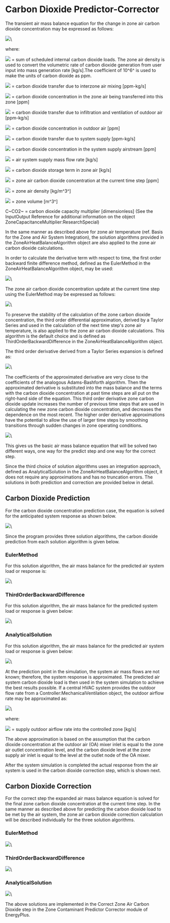 # Carbon Dioxide Predictor-Corrector

The transient air mass balance equation for the change in zone air carbon dioxide concentration may be expressed as follows:

![](media/image73.png)\


where:

![](media/image74.png)  = sum of scheduled internal carbon dioxide loads. The zone air density is used to convert the volumetric rate of carbon dioxide generation from user input into mass generation rate [kg/s].The coefficient of 10^6^ is used to make the units of carbon dioxide as ppm.

![](media/image75.png)  = carbon dioxide transfer due to interzone air mixing [ppm-kg/s]

![](media/image76.png)  = carbon dioxide concentration in the zone air being transferred into this zone [ppm]

![](media/image77.png)  = carbon dioxide transfer due to infiltration and ventilation of outdoor air [ppm-kg/s]

![](media/image78.png)  = carbon dioxide concentration in outdoor air [ppm]

![](media/image79.png)  = carbon dioxide transfer due to system supply [ppm-kg/s]

![](media/image80.png)  = carbon dioxide concentration in the system supply airstream [ppm]

![](media/image81.png)  = air system supply mass flow rate [kg/s]

![](media/image82.png) = carbon dioxide storage term in zone air [kg/s]

![](media/image83.png)  = zone air carbon dioxide concentration at the current time step [ppm]

![](media/image84.png) = zone air density [kg/m^3^]

![](media/image85.png) = zone volume [m^3^]

C~CO2~ = carbon dioxide capacity multiplier [dimensionless] (See the InputOutput Reference for additional information on the object ZoneCapacitanceMultiplier:ResearchSpecial)

In the same manner as described above for zone air temperature (ref. Basis for the Zone and Air System Integration), the solution algorithms provided in the ZoneAirHeatBalanceAlgorithm object are also applied to the zone air carbon dioxide calculations.

In order to calculate the derivative term with respect to time, the first order backward finite difference method, defined as the EulerMethod in the ZoneAirHeatBalanceAlgorithm object, may be used:

![](media/image86.png)\


The zone air carbon dioxide concentration update at the current time step using the EulerMethod may be expressed as follows:

![](media/image87.png)\


To preserve the stability of the calculation of the zone carbon dioxide concentration, the third order differential approximation, derived by a Taylor Series and used in the calculation of the next time step's zone air temperature, is also applied to the zone air carbon dioxide calculations. This algorithm is the default choice and is defined as ThirdOrderBackwardDifference in the ZoneAirHeatBalanceAlgorithm object.

The third order derivative derived from a Taylor Series expansion is defined as:

![](media/image88.png)\


The coefficients of the approximated derivative are very close to the coefficients of the analogous Adams-Bashforth algorithm. Then the approximated derivative is substituted into the mass balance and the terms with the carbon dioxide concentration at past time steps are all put on the right-hand side of the equation. This third order derivative zone carbon dioxide update increases the number of previous time steps that are used in calculating the new zone carbon dioxide concentration, and decreases the dependence on the most recent. The higher order derivative approximations have the potential to allow the use of larger time steps by smoothing transitions through sudden changes in zone operating conditions.

![](media/image89.png)\


This gives us the basic air mass balance equation that will be solved two different ways, one way for the predict step and one way for the correct step.

Since the third choice of solution algorithms uses an integration approach, defined as AnalyticalSolution in the ZoneAirHeatBalanceAlgorithm object, it does not require any approximations and has no truncation errors. The solutions in both prediction and correction are provided below in detail.

## Carbon Dioxide Prediction

For the carbon dioxide concentration prediction case, the equation is solved for the anticipated system response as shown below.

![](media/image90.png)\


Since the program provides three solution algorithms, the carbon dioxide prediction from each solution algorithm is given below.

### EulerMethod

For this solution algorithm, the air mass balance for the predicted air system load or response is:

![](media/image91.png)\


### ThirdOrderBackwardDifference

For this solution algorithm, the air mass balance for the predicted system load or response is given below:

![](media/image92.png)\


### AnalyticalSolution

For this solution algorithm, the air mass balance for the predicted air system load or response is given below:

![](media/image93.png)\


At the prediction point in the simulation, the system air mass flows are not known; therefore, the system response is approximated. The predicted air system carbon dioxide load is then used in the system simulation to achieve the best results possible. If a central HVAC system provides the outdoor flow rate from a Controller:MechanicalVentilation object, the outdoor airflow rate may be approximated as:

![](media/image94.png)\


where:

![](media/image95.png) = supply outdoor airflow rate into the controlled zone [kg/s]

The above approximation is based on the assumption that the carbon dioxide concentration at the outdoor air (OA) mixer inlet is equal to the zone air outlet concentration level, and the carbon dioxide level at the zone supply air inlet is equal to the level at the outlet node of the OA mixer.

After the system simulation is completed the actual response from the air system is used in the carbon dioxide correction step, which is shown next.

## Carbon Dioxide Correction

For the correct step the expanded air mass balance equation is solved for the final zone carbon dioxide concentration at the current time step. In the same manner as described above for predicting the carbon dioxide load to be met by the air system, the zone air carbon dioxide correction calculation will be described individually for the three solution algorithms.

### EulerMethod

![](media/image96.png)\


### ThirdOrderBackwardDifference

![](media/image97.png)\


### AnalyticalSolution

![](media/image98.png)\


The above solutions are implemented in the Correct Zone Air Carbon Dioxide step in the Zone Contaminant Predictor Corrector module of EnergyPlus.
